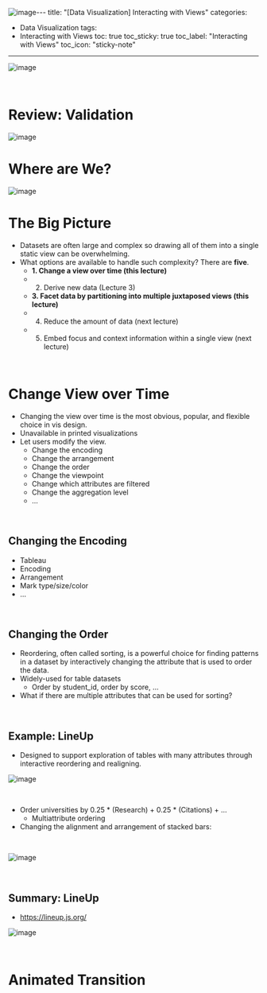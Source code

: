 ![image](https://github.com/leechanwoo-kor/leechanwoo-kor.github.io/assets/55765292/b6e79212-cc80-4167-b59a-00eb33c8337f)---
title: "[Data Visualization] Interacting with Views"
categories:
  - Data Visualization
tags:
  - Interacting with Views
toc: true
toc_sticky: true
toc_label: "Interacting with Views"
toc_icon: "sticky-note"
---

![image](https://github.com/leechanwoo-kor/leechanwoo-kor.github.io/assets/55765292/159c74c5-0bd2-45f3-939a-f150d8fe4cd8)

<br>

# Review: Validation

![image](https://github.com/leechanwoo-kor/leechanwoo-kor.github.io/assets/55765292/eb4ce679-9cc8-4f1a-a39d-c23f246b2764)

# Where are We?

![image](https://github.com/leechanwoo-kor/leechanwoo-kor.github.io/assets/55765292/7210d01c-cdbe-41a8-976b-5aed1bda832f)

# The Big Picture

- Datasets are often large and complex so drawing all of them into a single static view can be overwhelming.
- What options are available to handle such complexity? There are **five**.
  - **1. Change a view over time (this lecture)**
  - 2. Derive new data (Lecture 3)
  - **3. Facet data by partitioning into multiple juxtaposed views (this lecture)**
  - 4. Reduce the amount of data (next lecture)
  - 5. Embed focus and context information within a single view (next lecture)
   
<br>

# Change View over Time

- Changing the view over time is the most obvious, popular, and flexible choice in vis design.
- Unavailable in printed visualizations
- Let users modify the view.
  - Change the encoding
  - Change the arrangement
  - Change the order
  - Change the viewpoint
  - Change which attributes are filtered
  - Change the aggregation level
  - $\dots$
 
<br>

## Changing the Encoding

- Tableau
- Encoding
- Arrangement
- Mark type/size/color
- $\dots$

<br>

## Changing the Order

- Reordering, often called sorting, is a powerful choice for finding patterns in a dataset by interactively changing the attribute that is used to order the data.
- Widely-used for table datasets
  - Order by student_id, order by score, …
- What if there are multiple attributes that can be used for sorting?

<br>

## Example: LineUp

- Designed to support exploration of tables with many attributes through interactive reordering and realigning.

![image](https://github.com/leechanwoo-kor/leechanwoo-kor.github.io/assets/55765292/7d8196bb-64b2-4f39-9c1b-886a785c5d0f)

<br>

- Order universities by 0.25 * (Research) + 0.25 * (Citations) + $\dots$
  - Multiattribute ordering
- Changing the alignment and arrangement of stacked bars:

<br>

![image](https://github.com/leechanwoo-kor/leechanwoo-kor.github.io/assets/55765292/ae74aa15-d56d-4066-ae69-a98c7fa8d939)

<br>

## Summary: LineUp

- https://lineup.js.org/

![image](https://github.com/leechanwoo-kor/leechanwoo-kor.github.io/assets/55765292/808e04be-3233-4ee5-9ec6-66161b865c1c)

<br>

# Animated Transition
